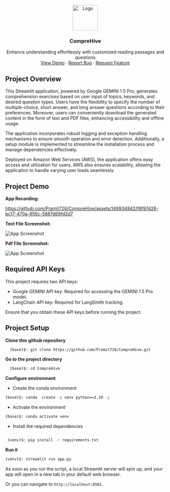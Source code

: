 <!-- PROJECT LOGO -->
<br />
<div align="center">
    <img src="https://github.com/Pramit726/CompreHive/assets/149934842/3eb0f353-87c9-4e52-a704-f5c6ff587140" alt="Logo" width="80" height="80">
  </a>

  <h3 align="center">CompreHive</h3>

  <p align="center">
    Enhance understanding effortlessly with customized reading passages and questions
    <br />
    <a href="https://github.com/Pramit726/CompreHive/assets/149934842/7e4afa5b-9262-4ccc-bb29-5a4a9f01e491">View Demo</a>
    ·
    <a href="">Report Bug</a>
    ·
    <a href="">Request Feature</a>
  </p>
</div>


## Project Overview

This Streamlit application, powered by Google GEMINI 1.5 Pro, generates comprehension exercises based on user input of topics, keywords, and desired question types. Users have the flexibility to specify the number of multiple-choice, short answer, and long answer questions according to their preferences. Moreover, users can conveniently download the generated content in the form of text and PDF files, enhancing accessibility and offline usage.

The application incorporates robust logging and exception handling mechanisms to ensure smooth operation and error detection. Additionally, a setup module is implemented to streamline the installation process and manage dependencies effectively.

Deployed on Amazon Web Services (AWS), the application offers easy access and utilization for users. AWS also ensures scalability, allowing the application to handle varying user loads seamlessly.


## Project Demo

**App Recording:**

https://github.com/Pramit726/CompreHive/assets/149934842/f8f97d28-bc17-470a-956c-5887d69fd2d7

**Text File Screenshot:**

![App Screenshot](https://github.com/Pramit726/CompreHive/assets/149934842/8acc6b76-40f8-4137-9b74-9413ea2af5de)

**Pdf File Scrennshot:**

![App Screenshot](https://github.com/Pramit726/CompreHive/assets/149934842/fa5c1253-155c-4dbb-b499-032628fe7cab)

## Required API Keys

This project requires two API keys:

- Google GEMINI API key: Required for accessing the GEMINI 1.5 Pro model.
- LangChain API key: Required for LangSmith tracking.

Ensure that you obtain these API keys before running the project.

## Project Setup

**Clone this github repository**

```bash
  (base)$: git clone https://github.com/Pramit726/CompreHive.git
```

**Go to the project directory**

```bash
  (base)$: cd CompreHive
```

**Configure environment**

- Create the conda environment

```bash
(base)$: conda  create -p venv python==3.10 -y
```

- Activate the environment

```bash
(base)$: conda activate venv
```
- Install the required dependencies

```bash

 (venv)$: pip install -r requirements.txt
```
**Run it**

```bash
(venv)$: streamlit run app.py
```

As soon as you run the script, a local Streamlit server will spin up, and your app will open in a new tab in your default web browser.

Or you can navigate to ``http://localhost:8501.``








